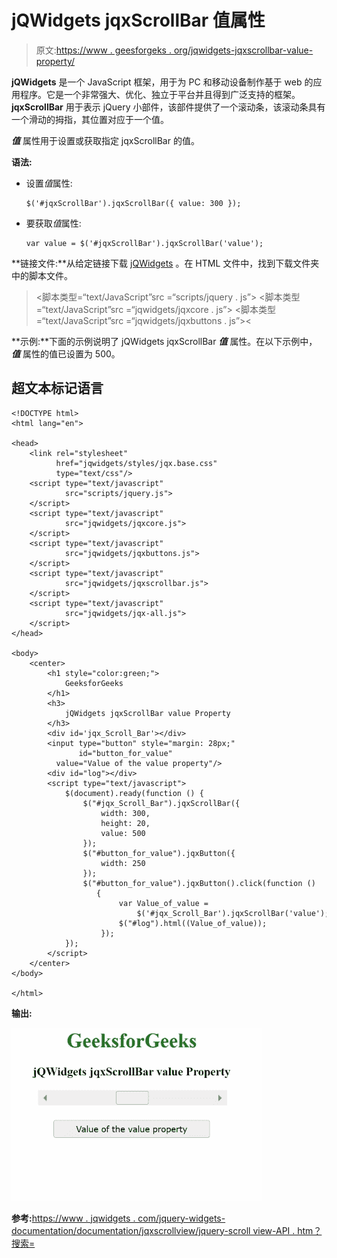 # jQWidgets jqxScrollBar 值属性

> 原文:[https://www . geesforgeks . org/jqwidgets-jqxscrollbar-value-property/](https://www.geeksforgeeks.org/jqwidgets-jqxscrollbar-value-property/)

**jQWidgets** 是一个 JavaScript 框架，用于为 PC 和移动设备制作基于 web 的应用程序。它是一个非常强大、优化、独立于平台并且得到广泛支持的框架。 **jqxScrollBar** 用于表示 jQuery 小部件，该部件提供了一个滚动条，该滚动条具有一个滑动的拇指，其位置对应于一个值。

***值*** 属性用于设置或获取指定 jqxScrollBar 的值。

**语法:**

*   设置*值*属性:

    ```
    $('#jqxScrollBar').jqxScrollBar({ value: 300 });
    ```

*   要获取*值*属性:

    ```
    var value = $('#jqxScrollBar').jqxScrollBar('value');
    ```

**链接文件:**从给定链接下载 [jQWidgets](https://www.jqwidgets.com/download/) 。在 HTML 文件中，找到下载文件夹中的脚本文件。

> <link rel="”stylesheet”" href="”jqwidgets/styles/jqx.base.css”" type="”text/css”/">
> <脚本类型=“text/JavaScript”src =“scripts/jquery . js”></script>
> <脚本类型=“text/JavaScript”src =“jqwidgets/jqxcore . js”></script>
> <脚本类型=“text/JavaScript”src =“jqwidgets/jqxbuttons . js”><

**示例:**下面的示例说明了 jQWidgets jqxScrollBar ***值*** 属性。在以下示例中， ***值*** 属性的值已设置为 500。

## 超文本标记语言

```
<!DOCTYPE html>
<html lang="en">

<head>
    <link rel="stylesheet" 
          href="jqwidgets/styles/jqx.base.css"
          type="text/css"/>
    <script type="text/javascript" 
            src="scripts/jquery.js">
    </script>
    <script type="text/javascript" 
            src="jqwidgets/jqxcore.js">
    </script>
    <script type="text/javascript" 
            src="jqwidgets/jqxbuttons.js">
    </script>
    <script type="text/javascript" 
            src="jqwidgets/jqxscrollbar.js">
    </script>
    <script type="text/javascript" 
            src="jqwidgets/jqx-all.js">
    </script>
</head>

<body>
    <center>
        <h1 style="color:green;">
            GeeksforGeeks
        </h1>
        <h3>
            jQWidgets jqxScrollBar value Property
        </h3>
        <div id='jqx_Scroll_Bar'></div>
        <input type="button" style="margin: 28px;" 
               id="button_for_value" 
          value="Value of the value property"/>
        <div id="log"></div>
        <script type="text/javascript">
            $(document).ready(function () {
                $("#jqx_Scroll_Bar").jqxScrollBar({
                    width: 300,
                    height: 20,
                    value: 500
                });
                $("#button_for_value").jqxButton({
                    width: 250
                });
                $("#button_for_value").jqxButton().click(function () 
                   {
                        var Value_of_value =
                            $('#jqx_Scroll_Bar').jqxScrollBar('value');
                        $("#log").html((Value_of_value));
                    });
            });
        </script>
    </center>
</body>

</html>
```

**输出:**

![](img/356a33344381d7edc5c291ccfa097969.png)

**参考:**[https://www . jqwidgets . com/jquery-widgets-documentation/documentation/jqxscrollview/jquery-scroll view-API . htm？搜索=](https://www.jqwidgets.com/jquery-widgets-documentation/documentation/jqxscrollbar/jquery-scrollbar-api.htm?search=)